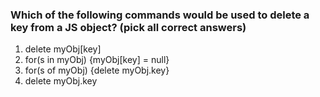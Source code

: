 ### Which of the following commands would be used to delete a key from a JS object? (pick all correct answers)

1. delete myObj[key]
2. for(s in myObj) {myObj[key] = null}
3. for(s of myObj) {delete myObj.key}
4. delete myObj.key